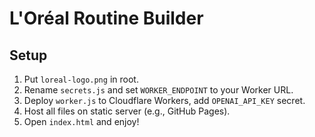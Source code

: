 # L'Oréal Routine Builder

## Setup

1. Put `loreal-logo.png` in root.
2. Rename `secrets.js` and set `WORKER_ENDPOINT` to your Worker URL.
3. Deploy `worker.js` to Cloudflare Workers, add `OPENAI_API_KEY` secret.
4. Host all files on static server (e.g., GitHub Pages).
5. Open `index.html` and enjoy!
